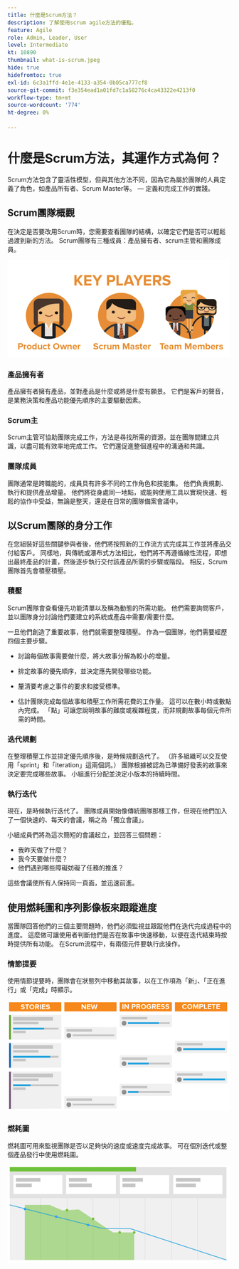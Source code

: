 ```yaml
---
title: 什麼是Scrum方法？
description: 了解使用scrum agile方法的優點。
feature: Agile
role: Admin, Leader, User
level: Intermediate
kt: 10890
thumbnail: what-is-scrum.jpeg
hide: true
hidefromtoc: true
exl-id: 6c3a1ffd-4e1e-4133-a354-0b05ca777cf8
source-git-commit: f3e354ead1a01fd7c1a58276c4ca43322e4213f0
workflow-type: tm+mt
source-wordcount: '774'
ht-degree: 0%

---
```


# 什麼是Scrum方法，其運作方式為何？

Scrum方法包含了靈活性模型，但與其他方法不同，因為它為屬於團隊的人員定義了角色，如產品所有者、Scrum Master等。  — 定義和完成工作的實踐。

## Scrum團隊概觀

在決定是否要改用Scrum時，您需要查看團隊的結構，以確定它們是否可以輕鬆過渡到新的方法。 Scrum團隊有三種成員：產品擁有者、scrum主管和團隊成員。

![Scrum團隊成員](assets/scrumteammembers-01.png)

### 產品擁有者

產品擁有者擁有產品，並對產品是什麼或將是什麼有願景。 它們是客戶的聲音，是業務決策和產品功能優先順序的主要驅動因素。


### Scrum主

Scrum主管可協助團隊完成工作，方法是尋找所需的資源，並在團隊間建立共識，以盡可能有效率地完成工作。 它們還促進整個進程中的溝通和共識。


### 團隊成員

團隊通常是跨職能的，成員具有許多不同的工作角色和技能集。 他們負責規劃、執行和提供產品增量。 他們將從身處同一地點，或能夠使用工具以實現快速、輕鬆的協作中受益，無論是整天，還是在日常的團隊備案會議中。


## 以Scrum團隊的身分工作

在您組裝好這些關鍵參與者後，他們將按照新的工作流方式完成其工作並將產品交付給客戶。 同樣地，與傳統或瀑布式方法相比，他們將不再遵循線性流程，即想出最終產品的計畫，然後逐步執行交付該產品所需的步驟或階段。 相反，Scrum團隊首先會積壓積壓。



### 積壓

Scrum團隊會查看優先功能清單以及稱為動態的所需功能。 他們需要詢問客戶，並以團隊身分討論他們要建立的系統或產品中需要/需要什麼。


一旦他們創造了重要故事，他們就需要整理積壓。 作為一個團隊，他們需要經歷四個主要步驟。


* 討論每個故事需要做什麼，將大故事分解為較小的增量。

* 排定故事的優先順序，並決定應先開發哪些功能。

* 釐清要考慮之事件的要求和接受標準。

* 估計團隊完成每個故事和積壓工作所需花費的工作量。 這可以在數小時或數點內完成。 「點」可讓您說明故事的難度或複雜程度，而非規劃故事每個元件所需的時間。


### 迭代規劃

在整理積壓工作並排定優先順序後，是時候規劃迭代了。 （許多組織可以交互使用「sprint」和「iteration」這兩個詞。） 團隊根據被認為已準備好發表的故事來決定要完成哪些故事。 小組進行分配並決定小版本的持續時間。



### 執行迭代

現在，是時候執行迭代了。 團隊成員開始像傳統團隊那樣工作，但現在他們加入了一個快速的、每天的會議，稱之為「獨立會議」。

小組成員們將為這次簡短的會議起立，並回答三個問題：

* 我昨天做了什麼？
* 我今天要做什麼？
* 他們遇到哪些障礙妨礙了任務的推進？


這些會議使所有人保持同一頁面，並迅速前進。



## 使用燃耗圖和序列影像板來跟蹤進度

當團隊回答他們的三個主要問題時，他們必須監視並跟蹤他們在迭代完成過程中的進度。 這麼做可讓使用者判斷他們是否在故事中快速移動，以便在迭代結束時按時提供所有功能。 在Scrum流程中，有兩個元件要執行此操作。


### 情節提要

使用情節提要時，團隊會在狀態列中移動其故事，以在工作項為「新」、「正在進行」或「完成」時顯示。

![情節提要](assets/storyboard-01.png)


### 燃耗圖

燃耗圖可用來監視團隊是否以足夠快的速度或速度完成故事。 可在個別迭代或整個產品發行中使用燃耗圖。

![燃耗圖](assets/burndown-01.png)
